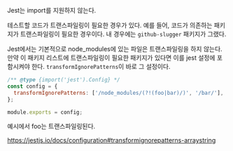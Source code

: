 Jest는 import를 지원하지 않는다.

테스트할 코드가 트랜스파일링이 필요한 경우가 있다.
예를 들어, 코드가 의존하는 패키지가 트랜스파일링이 필요한 경우이다.
내 경우에는 `github-slugger` 패키지가 그랬다.

Jest에서는 기본적으로 node_modules에 있는 파일은 트랜스파일링을 하지 않는다.
만약 이 패키지 리스트에 트랜스파일링이 필요한 패키지가 있다면 이를 jest 설정에 포함시켜야 한다.
`transformIgnorePatterns`이 바로 그 설정이다.

```js
/** @type {import('jest').Config} */
const config = {
  transformIgnorePatterns: ['/node_modules/(?!(foo|bar)/)', '/bar/'],
};

module.exports = config;
```

예시에서 foo는 트랜스파일링된다. 

https://jestjs.io/docs/configuration#transformignorepatterns-arraystring
